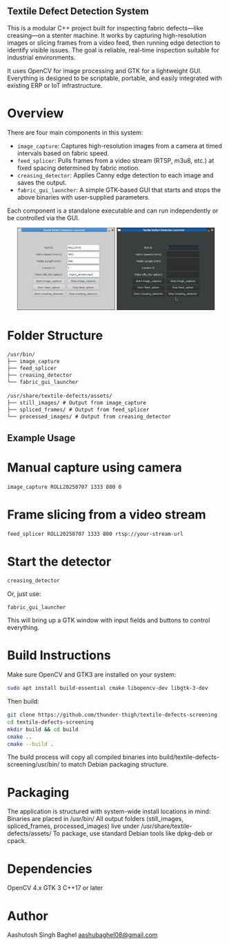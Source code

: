 ## Textile Defect Detection System

This is a modular C++ project built for inspecting fabric defects—like creasing—on a stenter machine. It works by capturing high-resolution images or slicing frames from a video feed, then running edge detection to identify visible issues. The goal is reliable, real-time inspection suitable for industrial environments.

It uses OpenCV for image processing and GTK for a lightweight GUI. Everything is designed to be scriptable, portable, and easily integrated with existing ERP or IoT infrastructure.

# Overview

There are four main components in this system:

- `image_capture`: Captures high-resolution images from a camera at timed intervals based on fabric speed.
- `feed_splicer`: Pulls frames from a video stream (RTSP, m3u8, etc.) at fixed spacing determined by fabric motion.
- `creasing_detector`: Applies Canny edge detection to each image and saves the output.
- `fabric_gui_launcher`: A simple GTK-based GUI that starts and stops the above binaries with user-supplied parameters.

Each component is a standalone executable and can run independently or be controlled via the GUI.

<p align="center">
  <img src="github_assets/GUI_greybird.png" alt="White mode gui" width="45%" />
  <img src="github_assets/GUI_greybird_dark.png" alt="dark mode gui" width="45%" />
</p>

# Folder Structure
```
/usr/bin/
├── image_capture
├── feed_splicer
├── creasing_detector
└── fabric_gui_launcher

/usr/share/textile-defects/assets/
├── still_images/ # Output from image_capture
├── spliced_frames/ # Output from feed_splicer
└── processed_images/ # Output from creasing_detector
```

## Example Usage
# Manual capture using camera
```bash
image_capture ROLL20250707 1333 800 0
```
# Frame slicing from a video stream
```bash
feed_splicer ROLL20250707 1333 800 rtsp://your-stream-url
```
# Start the detector
```bash
creasing_detector
```
Or, just use:
```
fabric_gui_launcher
```
This will bring up a GTK window with input fields and buttons to control everything.

# Build Instructions

Make sure OpenCV and GTK3 are installed on your system:
```bash
sudo apt install build-essential cmake libopencv-dev libgtk-3-dev
```
Then build:
```bash
git clone https://github.com/thunder-thigh/textile-defects-screening
cd textile-defects-screening
mkdir build && cd build
cmake ..
cmake --build .
```
The build process will copy all compiled binaries into build/textile-defects-screening/usr/bin/ to match Debian packaging structure.

# Packaging

The application is structured with system-wide install locations in mind:
Binaries are placed in /usr/bin/
All output folders (still_images, spliced_frames, processed_images) live under /usr/share/textile-defects/assets/
To package, use standard Debian tools like dpkg-deb or cpack.

# Dependencies

OpenCV 4.x
GTK 3
C++17 or later

# Author

Aashutosh Singh Baghel
aashubaghel08@gmail.com

